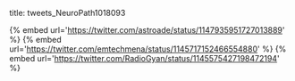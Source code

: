 title: tweets_NeuroPath1018093

{% embed url='https://twitter.com/astroade/status/1147935951727013889' %}
{% embed url='https://twitter.com/emtechmena/status/1145717152466554880' %}
{% embed url='https://twitter.com/RadioGyan/status/1145575427198472194' %}
